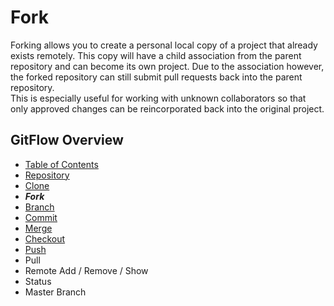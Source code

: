 # Fork
Forking allows you to create a personal local copy of a project that already exists remotely. 
This copy will have a child association from the parent repository and can become its own project.
Due to the association however, the forked repository can still submit pull requests back into the parent repository.   
This is especially useful for working with unknown collaborators so that only approved changes can be reincorporated back into the original project.

## GitFlow Overview
* [Table of Contents](./README.MD)
* [Repository](./Repository.md)
* [Clone](./Clones.md)
* _**Fork**_
* [Branch](./Branches.md)
* [Commit](./Commits.md)
* [Merge](./Merges.md)
* [Checkout](./Checkout.md)
* [Push](./Push.md)
* Pull 
* Remote Add / Remove / Show
* Status
* Master Branch 
